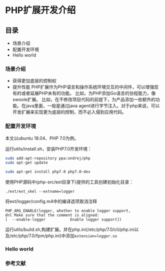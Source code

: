# PHP扩展开发介绍

## 目录

- 场景介绍
- 配置开发环境
- Hello world
  

### 场景介绍

- 获得更加底层的控制权
- 提升性能
  PHP扩展作为PHP语言和操作系统环境交互的中间件，可以增强现有的或者延展PHP未有的功能。
  比如，为PHP添加Go语言的协程能力，像swoole扩展。
  比如，在不修改项目代码的前提下，为产品添加一些额外的功能。在java里面，一般是通过java agent进行字节注入。对于php来说，可以开发扩展来实现更为底层的控制，而不必入侵到应用代码。

### 配置开发环境
本文以ubuntu 18.04、PHP 7.0为例。

运行utils/install.sh，安装PHP7.0开发环境：
```bash
sudo add-apt-repository ppa:ondrej/php
sudo apt-get update

sudo apt-get install php7.0 php7.0-dev
```

使用PHP源码中(php-src/ext目录下)提供的工具创建初始化目录：
```
./ext/ext_skel --extname=logger
```

将ext/logger/config.m4中的编译选项取消注释
```
PHP_ARG_ENABLE(logger, whether to enable logger support,
dnl Make sure that the comment is aligned:
[  --enable-logger           Enable logger support])
```

运行utils/build.sh,构建扩展。并在php.ini(/etc/php/7.0/cli/php.ini以及/etc/php/7.0/fpm/php.ini)中添加`extension=logger.so`

### Hello world



### 参考文献

[1]: https://phpinternals.net/
[2]: http://www.phpinternalsbook.com/
[3]: https://github.com/huqinlou0123/php-internals-extended-development-course
